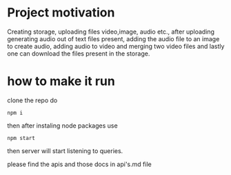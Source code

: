 # Project motivation

Creating storage, uploading files video,image, audio etc., after uploading generating audio out of text files present, adding the audio file to an image to create audio, adding audio to video and merging two video files and lastly one can download the files present in the storage.

# how to make it run

clone the repo do 
```
npm i
```

then after instaling node packages use
```
npm start
```

then server will start listening to queries.

please find the apis and those docs in api's.md file 

